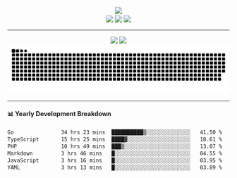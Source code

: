 <p align="center">
  <img src="https://readme-typing-svg.herokuapp.com?font=Fira+Code&pause=1000&color=FF69B4&center=true&vCenter=true&width=435&lines=%F0%9F%8F%B3%EF%B8%8F%E2%80%8D%E2%9A%A7%EF%B8%8F+BaiYi's+GitHub+Profile+%F0%9F%8F%B3%EF%B8%8F%E2%80%8D%E2%9A%A7%EF%B8%8F" />
  <br>
  <a href="https://mtf.wiki/"><img src="https://img.shields.io/static/v1?label=Gender&message=Male-To-Female&color=ff69b4&style=for-the-badge" /></a>
  <a href="https://github.com/WhiteElytra"><img src="https://img.shields.io/github/followers/WhiteElytra?label=github%20followers&logo=github&style=for-the-badge" /></a>
  <a href="https://twitter.com/WhiteElytra"><img src="https://img.shields.io/twitter/follow/WhiteElytra?label=twitter%20%40WhiteElytra&logo=twitter&style=for-the-badge" /></a>
</p>

-----

<p align="center">
  <img src="https://github-readme-stats.vercel.app/api?username=WhiteElytra&count_private=true&show_icons=true&theme=buefy" width="400" />
  <img src="https://streak-stats.demolab.com/?user=WhiteElytra" width="400" />
  <br>
  <img src="https://github.com/WhiteElytra/WhiteElytra/raw/output/github-contribution-grid-snake.svg" />
</p>

-----

#### 📊 Yearly Development Breakdown

<!--START_SECTION:waka-->

```text
Go               34 hrs 23 mins  ██████████▒░░░░░░░░░░░░░░   41.50 %
TypeScript       15 hrs 25 mins  ████▓░░░░░░░░░░░░░░░░░░░░   18.61 %
PHP              10 hrs 49 mins  ███▒░░░░░░░░░░░░░░░░░░░░░   13.07 %
Markdown         3 hrs 46 mins   █░░░░░░░░░░░░░░░░░░░░░░░░   04.55 %
JavaScript       3 hrs 16 mins   █░░░░░░░░░░░░░░░░░░░░░░░░   03.95 %
YAML             3 hrs 13 mins   █░░░░░░░░░░░░░░░░░░░░░░░░   03.89 %
```

<!--END_SECTION:waka-->
